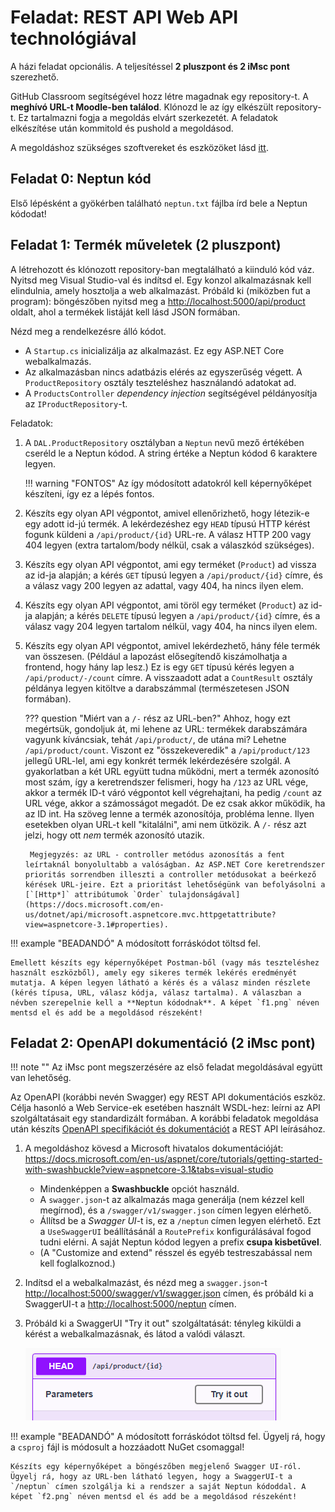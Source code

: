 # Feladat: REST API Web API technológiával

A házi feladat opcionális. A teljesítéssel **2 pluszpont és 2 iMsc pont** szerezhető.

GitHub Classroom segítségével hozz létre magadnak egy repository-t. A **meghívó URL-t Moodle-ben találod**. Klónozd le az így elkészült repository-t. Ez tartalmazni fogja a megoldás elvárt szerkezetét. A feladatok elkészítése után kommitold és pushold a megoldásod.

A megoldáshoz szükséges szoftvereket és eszközöket lásd [itt](../index.md#szukseges-eszkozok).

## Feladat 0: Neptun kód

Első lépésként a gyökérben található `neptun.txt` fájlba írd bele a Neptun kódodat!

## Feladat 1: Termék műveletek (2 pluszpont)

A létrehozott és klónozott repository-ban megtalálható a kiinduló kód váz. Nyitsd meg Visual Studio-val és indítsd el. Egy konzol alkalmazásnak kell elindulnia, amely hosztolja a web alkalmazást. Próbáld ki (miközben fut a program): böngészőben nyitsd meg a <http://localhost:5000/api/product> oldalt, ahol a termékek listáját kell lásd JSON formában.

Nézd meg a rendelkezésre álló kódot.

- A `Startup.cs` inicializálja az alkalmazást. Ez egy ASP.NET Core webalkalmazás.
- Az alkalmazásban nincs adatbázis elérés az egyszerűség végett. A `ProductRepository` osztály teszteléshez használandó adatokat ad.
- A `ProductsController` _dependency injection_ segítségével példányosítja az `IProductRepository`-t.

Feladatok:

1. A `DAL.ProductRepository` osztályban a `Neptun` nevű mező értékében cseréld le a Neptun kódod. A string értéke a Neptun kódod 6 karaktere legyen.

    !!! warning "FONTOS"
        Az így módosított adatokról kell képernyőképet készíteni, így ez a lépés fontos.

1. Készíts egy olyan API végpontot, amivel ellenőrizhető, hogy létezik-e egy adott id-jú termék. A lekérdezéshez egy `HEAD` típusú HTTP kérést fogunk küldeni a `/api/product/{id}` URL-re. A válasz HTTP 200 vagy 404 legyen (extra tartalom/body nélkül, csak a válaszkód szükséges).

1. Készíts egy olyan API végpontot, ami egy terméket (`Product`) ad vissza az id-ja alapján; a kérés `GET` típusú legyen a `/api/product/{id}` címre, és a válasz vagy 200 legyen az adattal, vagy 404, ha nincs ilyen elem.

1. Készíts egy olyan API végpontot, ami töröl egy terméket (`Product`) az id-ja alapján; a kérés `DELETE` típusú legyen a `/api/product/{id}` címre, és a válasz vagy 204 legyen tartalom nélkül, vagy 404, ha nincs ilyen elem.

1. Készíts egy olyan API végpontot, amivel lekérdezhető, hány féle termék van összesen. (Például a lapozást elősegítendő kiszámolhatja a frontend, hogy hány lap lesz.) Ez is egy `GET` típusú kérés legyen a `/api/product/-/count` címre. A visszaadott adat a `CountResult` osztály példánya legyen kitöltve a darabszámmal (természetesen JSON formában).

    ??? question "Miért van a `/-` rész az URL-ben?"
        Ahhoz, hogy ezt megértsük, gondoljuk át, mi lehene az URL: termékek darabszámára vagyunk kíváncsiak, tehát `/api/product/`, de utána mi? Lehetne `/api/product/count`. Viszont ez "összekeveredik" a `/api/product/123` jellegű URL-lel, ami egy konkrét termék lekérdezésére szolgál. A gyakorlatban a két URL együtt tudna működni, mert a termék azonosító most szám, így a keretrendszer felismeri, hogy ha `/123` az URL vége, akkor a termék ID-t váró végpontot kell végrehajtani, ha pedig `/count` az URL vége, akkor a számosságot megadót. De ez csak akkor működik, ha az ID int. Ha szöveg lenne a termék azonosítója, probléma lenne. Ilyen esetekben olyan URL-t kell "kitalálni", ami nem ütközik. A `/-` rész azt jelzi, hogy ott _nem_ termék azonosító utazik.

        Megjegyzés: az URL - controller metódus azonosítás a fent leírtaknál bonyolultabb a valóságban. Az ASP.NET Core keretrendszer prioritás sorrendben illeszti a controller metódusokat a beérkező kérések URL-jeire. Ezt a prioritást lehetőségünk van befolyásolni a [`[Http*]` attribútumok `Order` tulajdonságával](https://docs.microsoft.com/en-us/dotnet/api/microsoft.aspnetcore.mvc.httpgetattribute?view=aspnetcore-3.1#properties).

!!! example "BEADANDÓ"
    A módosított forráskódot töltsd fel.

    Emellett készíts egy képernyőképet Postman-ből (vagy más teszteléshez használt eszközből), amely egy sikeres termék lekérés eredményét mutatja. A képen legyen látható a kérés és a válasz minden részlete (kérés típusa, URL, válasz kódja, válasz tartalma). A válaszban a névben szerepelnie kell a **Neptun kódodnak**. A képet `f1.png` néven mentsd el és add be a megoldásod részeként!

## Feladat 2: OpenAPI dokumentáció (2 iMsc pont)

!!! note ""
    Az iMsc pont megszerzésére az első feladat megoldásával együtt van lehetőség.

Az OpenAPI (korábbi nevén Swagger) egy REST API dokumentációs eszköz. Célja hasonló a Web Service-ek esetében használt WSDL-hez: leírni az API szolgáltatásait egy standardizált formában. A korábbi feladatok megoldása után készíts [OpenAPI specifikációt és dokumentációt](https://docs.microsoft.com/en-us/aspnet/core/tutorials/web-api-help-pages-using-swagger?view=aspnetcore-3.1) a REST API leírásához.

1. A megoldáshoz kövesd a Microsoft hivatalos dokumentációját: <https://docs.microsoft.com/en-us/aspnet/core/tutorials/getting-started-with-swashbuckle?view=aspnetcore-3.1&tabs=visual-studio>

    - Mindenképpen a **Swashbuckle** opciót használd.
    - A `swagger.json`-t az alkalmazás maga generálja (nem kézzel kell megírnod), és a `/swagger/v1/swagger.json` címen legyen elérhető.
    - Állítsd be a _Swagger UI_-t is, ez a `/neptun` címen legyen elérhető. Ezt a `UseSwaggerUI` beállításánál a `RoutePrefix` konfigurálásával fogod tudni elérni. A saját Neptun kódod legyen a prefix **csupa kisbetűvel**.
    - (A "Customize and extend" résszel és egyéb testreszabással nem kell foglalkoznod.)

1. Indítsd el a webalkalmazást, és nézd meg a `swagger.json`-t <http://localhost:5000/swagger/v1/swagger.json> címen, és próbáld ki a SwaggerUI-t a <http://localhost:5000/neptun> címen.

1. Próbáld ki a SwaggerUI "Try it out" szolgáltatását: tényleg kiküldi a kérést a webalkalmazásnak, és látod a valódi választ.

    ![SwaggerUI Try it out](swaggerui-try.png)

!!! example "BEADANDÓ"
    A módosított forráskódot töltsd fel. Ügyelj rá, hogy a `csproj` fájl is módosult a hozzáadott NuGet csomaggal!

    Készíts egy képernyőképet a böngészőben megjelenő Swagger UI-ról. Ügyelj rá, hogy az URL-ben látható legyen, hogy a SwaggerUI-t a `/neptun` címen szolgálja ki a rendszer a saját Neptun kódoddal. A képet `f2.png` néven mentsd el és add be a megoldásod részeként!
